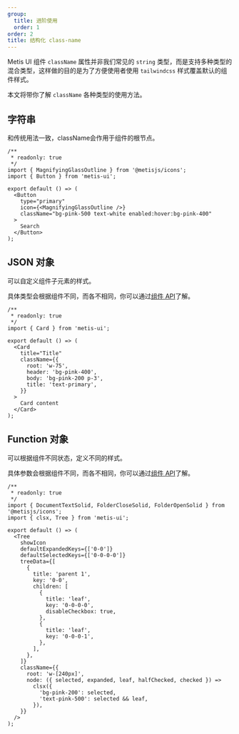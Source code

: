 ```yaml
---
group:
  title: 进阶使用
  order: 1
order: 2
title: 结构化 class-name
---
```


Metis UI 组件 `className` 属性并非我们常见的 `string` 类型，而是支持多种类型的混合类型，这样做的目的是为了方便使用者使用 `tailwindcss` 样式覆盖默认的组件样式。

本文将带你了解 `className` 各种类型的使用方法。

## 字符串

和传统用法一致，className会作用于组件的根节点。

```tsx | demo
/**
 * readonly: true
 */
import { MagnifyingGlassOutline } from '@metisjs/icons';
import { Button } from 'metis-ui';

export default () => (
  <Button
    type="primary"
    icon={<MagnifyingGlassOutline />}
    className="bg-pink-500 text-white enabled:hover:bg-pink-400"
  >
    Search
  </Button>
);
```

## JSON 对象

可以自定义组件子元素的样式。

具体类型会根据组件不同，而各不相同，你可以通过[组件 API](/components/card-cn#semantic-dom)了解。

```tsx | demo
/**
 * readonly: true
 */
import { Card } from 'metis-ui';

export default () => (
  <Card
    title="Title"
    className={{
      root: 'w-75',
      header: 'bg-pink-400',
      body: 'bg-pink-200 p-3',
      title: 'text-primary',
    }}
  >
    Card content
  </Card>
);
```

## Function 对象

可以根据组件不同状态，定义不同的样式。

具体参数会根据组件不同，而各不相同，你可以通过[组件 API](/components/tree-cn#semantic-dom)了解。

```tsx | demo
/**
 * readonly: true
 */
import { DocumentTextSolid, FolderCloseSolid, FolderOpenSolid } from '@metisjs/icons';
import { clsx, Tree } from 'metis-ui';

export default () => (
  <Tree
    showIcon
    defaultExpandedKeys={['0-0']}
    defaultSelectedKeys={['0-0-0-0']}
    treeData={[
      {
        title: 'parent 1',
        key: '0-0',
        children: [
          {
            title: 'leaf',
            key: '0-0-0-0',
            disableCheckbox: true,
          },
          {
            title: 'leaf',
            key: '0-0-0-1',
          },
        ],
      },
    ]}
    className={{
      root: 'w-[240px]',
      node: ({ selected, expanded, leaf, halfChecked, checked }) =>
        clsx({
          'bg-pink-200': selected,
          'text-pink-500': selected && leaf,
        }),
    }}
  />
);
```

